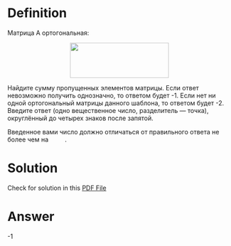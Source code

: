 # Definition

Матрица A ортогональная: <p align="center"><img src="./svgs/e9dfe7182ba4a687df3809726672a4a8.svg" align=middle width=221.46134999999998pt height=78.904815pt/></p>

Найдите сумму пропущенных элементов матрицы. Если ответ невозможно получить однозначно, то ответом будет -1. Если нет ни одной ортогональный матрицы данного шаблона, то ответом будет -2.
Введите ответ (одно вещественное число, разделитель — точка), округлённый до четырех знаков после запятой.

<p align="left">Введенное вами число должно отличаться от правильного ответа не более чем на <img src="./svgs/23a265e3aeb05266939bff147e6cb01c.svg" align=top width=33.26499pt height=14.202787499999998pt/>.</p>

# Solution

Check for solution in this [PDF File](pdf/ya_task5.pdf)

# Answer

-1
